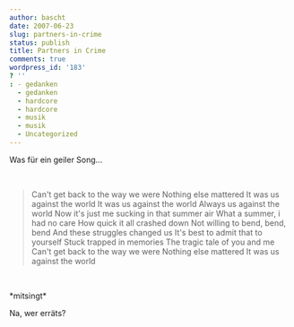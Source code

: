 ```yaml
---
author: bascht
date: 2007-06-23
slug: partners-in-crime
status: publish
title: Partners in Crime
comments: true
wordpress_id: '183'
? ''
: - gedanken
  - gedanken
  - hardcore
  - hardcore
  - musik
  - musik
  - Uncategorized
---
```


Was für ein geiler Song...

 
> Can't get back to the way we were Nothing else mattered It was us
> against the world It was us against the world Always us against the
> world Now it's just me sucking in that summer air What a summer, i
> had no care How quick it all crashed down Not willing to bend,
> bend, bend And these struggles changed us It's best to admit that
> to yourself Stuck trapped in memories The tragic tale of you and me
> Can't get back to the way we were Nothing else mattered It was us
> against the world

 

\*mitsingt\*

Na, wer erräts?



